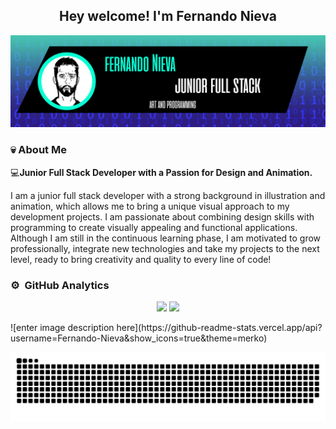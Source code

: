   <p align="center">
  <h2 align="center">Hey welcome! I'm Fernando Nieva</h2>
<p align="center">
  <img alt="Descripción de la imagen" src="https://github.com/Fernando-Nieva/Fernando-Nieva/blob/main/banner.png?raw=true" width="1000">
</p>


###  💀&nbsp;About Me


💻**Junior Full Stack Developer with a Passion for Design and Animation.**  

I am a junior full stack developer with a strong background in illustration and animation, which allows me to bring a unique visual approach to my development projects. I am passionate about combining design skills with programming to create visually appealing and functional applications. Although I am still in the continuous learning phase, I am motivated to grow professionally, integrate new technologies and take my projects to the next level, ready to bring creativity and quality to every line of code!


### ⚙️ &nbsp;GitHub Analytics



<p align="center">
    <img height="180em" src="https://github-readme-stats.vercel.app/api?username=Fernando-Nieva&show_icons=true&theme=merko">
    <img height="180em" src="https://github-readme-stats-eight-theta.vercel.app/api/top-langs/?username=Fernando-Nieva&layout=compact&langs_count=8&theme=merko">
  </a>
</p>
![enter image description here](https://github-readme-stats.vercel.app/api?username=Fernando-Nieva&show_icons=true&theme=merko)


![snake gif](https://github.com/Fernando-Nieva/Fernando-Nieva/blob/output/github-snake-dark.svg)
